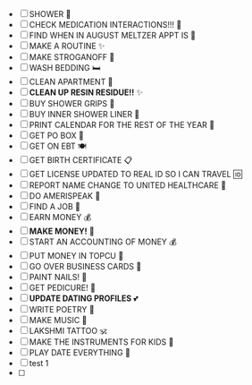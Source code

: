 - [ ] SHOWER 🚿
- [ ] CHECK MEDICATION INTERACTIONS!!! 💊
- [ ] FIND WHEN IN AUGUST MELTZER APPT IS 📅
- [ ] MAKE A ROUTINE ✨
- [ ] MAKE STROGANOFF 🍝
- [ ] WASH BEDDING 🛏️
- [ ] CLEAN APARTMENT 🧹
- [ ] **CLEAN UP RESIN RESIDUE!!** ✨
- [ ] BUY SHOWER GRIPS 🛁
- [ ] BUY INNER SHOWER LINER 🛁
- [ ] PRINT CALENDAR FOR THE REST OF THE YEAR 📅
- [ ] GET PO BOX 📮
- [ ] GET ON EBT 🍽️
- [ ] GET BIRTH CERTIFICATE 📋
- [ ] GET LICENSE UPDATED TO REAL ID SO I CAN TRAVEL 🆔
- [ ] REPORT NAME CHANGE TO UNITED HEALTHCARE 🏥
- [ ] DO AMERISPEAK 🎯
- [ ] FIND A JOB 💼
- [ ] EARN MONEY 💰
- [ ] **MAKE MONEY!** 💸
- [ ] START AN ACCOUNTING OF MONEY 💰 
- [ ] PUT MONEY IN TOPCU 🏦 
- [ ] GO OVER BUSINESS CARDS 📇
- [ ] PAINT NAILS! 💅
- [ ] GET PEDICURE! 🦶
- [ ] **UPDATE DATING PROFILES** 💕
- [ ] WRITE POETRY 📝
- [ ] MAKE MUSIC 🎵
- [ ] LAKSHMI TATTOO 🕉️
- [ ] MAKE THE INSTRUMENTS FOR KIDS 🎼
- [ ] PLAY DATE EVERYTHING 📅
- [ ] test 1
- [ ] 
